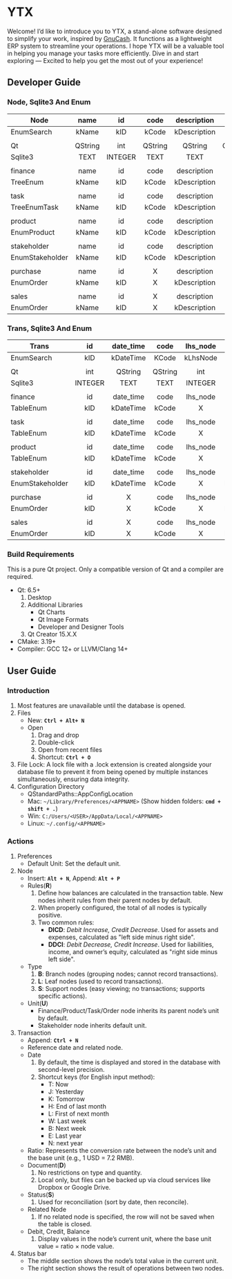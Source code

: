 # YTX

Welcome! I’d like to introduce you to YTX, a stand-alone software designed to simplify your work, inspired by [GnuCash](https://gnucash.org). It functions as a lightweight ERP system to streamline your operations. I hope YTX will be a valuable tool in helping you manage your tasks more efficiently. Dive in and start exploring — Excited to help you get the most out of your experience!

## Developer Guide

### Node, Sqlite3 And Enum

| Node            |  name   |   id    |  code   | description  |  note   |  rule   |  type   |  unit   |  party  | employee  | date_time |  color  |  document   |    first     |   second    | discount  | finished  | initial_total | final_total |
| --------------- | :-----: | :-----: | :-----: | :----------: | :-----: | :-----: | :-----: | :-----: | :-----: | :-------: | :-------: | :-----: | :---------: | :----------: | :---------: | :-------: | :-------: | :-----------: | :---------: |
| EnumSearch      |  kName  |   kID   |  kCode  | kDescription |  kNote  |  kRule  |  kType  |  kUnit  | kParty  | kEmployee | kDateTime | KColor  |  kDocument  |    kFirst    |   kSecond   | kDiscount | kFinished | kInitialTotal | kFinalTotal |
|                 |         |         |         |              |         |         |         |         |         |           |           |         |             |              |             |           |           |               |             |
| Qt              | QString |   int   | QString |   QString    | QString |  bool   |   int   |   int   |   int   |    int    |  QString  | QString | QStringList |    double    |   double    |  double   |   bool    |    double     |   double    |
| Sqlite3         |  TEXT   | INTEGER |  TEXT   |     TEXT     |  TEXT   | BOOLEAN | INTEGER | INTEGER | INTEGER |  INTEGER  |   DATE    |  TEXT   |    TEXT     |   NUMERIC    |   NUMERIC   |  NUMERIC  |  BOOLEAN  |    NUMERIC    |   NUMERIC   |
|                 |         |         |         |              |         |         |         |         |         |           |           |         |             |              |             |           |           |               |             |
| finance         |  name   |   id    |  code   | description  |  note   |  rule   |  type   |  unit   |    X    |     X     |     X     |    X    |      X      |      X       |      X      |     X     |     X     | foreign_total | local_total |
| TreeEnum        |  kName  |   kID   |  kCode  | kDescription |  kNote  |  kRule  |  kType  |  kUnit  |    X    |     X     |     X     |    X    |      X      |      X       |      X      |     X     |     X     | kForeignTotal | kLocalTotal |
|                 |         |         |         |              |         |         |         |         |         |           |           |         |             |              |             |           |           |               |             |
| task            |  name   |   id    |  code   | description  |  note   |  rule   |  type   |  unit   |    X    |     X     | date_time |  color  |  document   |  unit_cost   |      X      |     X     | finished  |   quantity    |   amount    |
| TreeEnumTask    |  kName  |   kID   |  kCode  | kDescription |  kNote  |  kRule  |  kType  |  kUnit  |    X    |     X     | kDateTime | kColor  |  kDocument  |  kUnitCost   |      X      |     X     | kFinished |   kQuantity   |   kAmount   |
|                 |         |         |         |              |         |         |         |         |         |           |           |         |             |              |             |           |           |               |             |
| product         |  name   |   id    |  code   | description  |  note   |  rule   |  type   |  unit   |    X    |     X     |     X     |  color  |      X      |  unit_price  | commission  |     X     |     X     |   quantity    |   amount    |
| EnumProduct     |  kName  |   kID   |  kCode  | kDescription |  kNote  |  kRule  |  kType  |  kUnit  |    X    |     X     |     X     | kColor  |      X      |  kUnitPrice  | kCommission |     X     |     X     |   kQuantity   |   kAmount   |
|                 |         |         |         |              |         |         |         |         |         |           |           |         |             |              |             |           |           |               |             |
| stakeholder     |  name   |   id    |  code   | description  |  note   |  rule   |  type   |  unit   |    X    | employee  | deadline  |    X    |      X      | payment_term |  tax_rate   |     X     |     X     |       X       |   amount    |
| EnumStakeholder |  kName  |   kID   |  kCode  | kDescription |  kNote  |  kRule  |  kType  |  kUnit  |    X    | kEmployee | kDeadline |    X    |      X      | kPaymentTerm |  kTaxRate   |     X     |     X     |       X       |   kAmount   |
|                 |         |         |         |              |         |         |         |         |         |           |           |         |             |              |             |           |           |               |             |
| purchase        |  name   |   id    |    X    | description  |    X    |  rule   |  type   |  unit   |  party  | employee  | date_time |    X    |      X      |    first     |   second    | discount  | finished  | gross_amount  | net_amount  |
| EnumOrder       |  kName  |   kID   |    X    | kDescription |    X    |  kRule  |  kType  |  kUnit  | kParty  | kEmployee | kDateTime |    X    |      X      |    kFirst    |   kSecond   | kDiscount | kFinished | kGrossAmount  | kNetAmount  |
|                 |         |         |         |              |         |         |         |         |         |           |           |         |             |              |             |           |           |               |             |
| sales           |  name   |   id    |    X    | description  |    X    |  rule   |  type   |  unit   |  party  | employee  | date_time |    X    |      X      |    first     |   second    | discount  | finished  | gross_amount  | net_amount  |
| EnumOrder       |  kName  |   kID   |    X    | kDescription |    X    |  kRule  |  kType  |  kUnit  | kParty  | kEmployee | kDateTime |    X    |      X      |    kFirst    |   kSecond   | kDiscount | kFinished | kGrossAmount  | kNetAmount  |

### Trans, Sqlite3 And Enum

| Trans           |   id    | date_time |  code   | lhs_node | lhs_ratio  | lhs_debit | lhs_credit | description  |   support_id    | discount  |  document   |  state  | rhs_credit |  rhs_debit   |   rhs_ratio    |    rhs_node    |
| --------------- | :-----: | :-------: | :-----: | :------: | :--------: | :-------: | :--------: | :----------: | :-------------: | :-------: | :---------: | :-----: | :--------: | :----------: | :------------: | :------------: |
| EnumSearch      |   kID   | kDateTime |  KCode  | kLhsNode | kLhsRatio  | kLhsDebit | kLhsCredit | kDescription |   kSupportID    | kDiscount |  kDocument  | kState  | kRhsCredit |  kRhsDebit   |   kRhsRatio    |    kRhsNode    |
|                 |         |           |         |          |            |           |            |              |                 |           |             |         |            |              |                |                |
| Qt              |   int   |  QString  | QString |   int    |   double   |  double   |   double   |   QString    |       int       |  double   | QStringList |  bool   |   double   |    double    |     double     |      int       |
| Sqlite3         | INTEGER |   TEXT    |  TEXT   | INTEGER  |  NUMERIC   |  NUMERIC  |  NUMERIC   |     TEXT     |    INTERGER     |  NUMERIC  |    TEXT     | BOOLEAN |  NUMERIC   |   NUMERIC    |    NUMERIC     |    INTEGER     |
|                 |         |           |         |          |            |           |            |              |                 |           |             |         |            |              |                |                |
| finance         |   id    | date_time |  code   | lhs_node | lhs_ratio  | lhs_debit | lhs_credit | description  |   support_id    |     X     |  document   |  state  | rhs_credit |  rhs_debit   |   rhs_ratio    |    rhs_node    |
| TableEnum       |   kID   | kDateTime |  kCode  |    X     | kLhsRatio  |  kDebit   |  kCredit   | kDescription |   kSupportID    |     X     |  kDocument  | kState  |     X      |      X       |       X        |    kRhsNode    |
|                 |         |           |         |          |            |           |            |              |                 |           |             |         |            |              |                |                |
| task            |   id    | date_time |  code   | lhs_node | unit_cost  | lhs_debit | lhs_credit | description  |   support_id    |     X     |  document   |  state  | rhs_credit |  rhs_debit   |       X        |    rhs_node    |
| TableEnum       |   kID   | kDateTime |  kCode  |    X     | kUnitCost  |  kDebit   |  kCredit   | kDescription |   kSupportID    |     X     |  kDocument  | kState  |     X      |      X       |       X        |    kRhsNode    |
|                 |         |           |         |          |            |           |            |              |                 |           |             |         |            |              |                |                |
| product         |   id    | date_time |  code   | lhs_node | unit_cost  | lhs_debit | lhs_credit | description  |        X        |     X     |  document   |  state  | rhs_credit |  rhs_debit   |       X        |    rhs_node    |
| TableEnum       |   kID   | kDateTime |  kCode  |    X     | kUnitCost  |  kDebit   |  kCredit   | kDescription |        X        |     X     |  kDocument  | kState  |     X      |      X       |       X        |    kRhsNode    |
|                 |         |           |         |          |            |           |            |              |                 |           |             |         |            |              |                |                |
| stakeholder     |   id    | date_time |  code   | lhs_node | unit_price |     X     |     X      | description  | outside_product |     X     |  document   |  state  |     X      |      X       |       X        | inside_product |
| EnumStakeholder |   kID   | kDateTime |  kCode  |    X     | kUnitPrice |     X     |     X      | kDescription | kOutsideProduct |     X     |  kDocument  | kState  |     X      |      X       |       X        | kInsideProduct |
|                 |         |           |         |          |            |           |            |              |                 |           |             |         |            |              |                |                |
| purchase        |   id    |     X     |  code   | lhs_node | unit_price |   first   |   second   | description  | outside_product | discount  |      X      |    X    | net_amount | gross_amount | discount_price | inside_product |
| EnumOrder       |   kID   |     X     |  kCode  |    X     | kUnitPrice |  kFirst   |  kSecond   | kDescription | kOutsideProduct | kDiscount |      X      |    X    | kNetAmount | kGrossAmount | kDiscountPrice | kInsideProduct |
|                 |         |           |         |          |            |           |            |              |                 |           |             |         |            |              |                |                |
| sales           |   id    |     X     |  code   | lhs_node |     X      |   first   |   second   | description  | outside_product | discount  |      X      |    X    | net_amount | gross_amount | discount_price | inside_product |
| EnumOrder       |   kID   |     X     |  kCode  |    X     | kUnitPrice |  kFirst   |  kSecond   | kDescription | kOutsideProduct | kDiscount |      X      |    X    | kNetAmount | kGrossAmount | kDiscountPrice | kInsideProduct |

### Build Requirements

This is a pure Qt project. Only a compatible version of Qt and a compiler are required.

- Qt: 6.5+
    1. Desktop
    2. Additional Libraries
        - Qt Charts
        - Qt Image Formats
        - Developer and Designer Tools
    3. Qt Creator 15.X.X
- CMake: 3.19+
- Compiler: GCC 12+ or LLVM/Clang 14+

## User Guide

### Introduction

1. Most features are unavailable until the database is opened.
2. Files
    - New: **`Ctrl + Alt+ N`**
    - Open
        1. Drag and drop
        2. Double-click
        3. Open from recent files
        4. Shortcut: **`Ctrl + O`**
3. File Lock: A lock file with a .lock extension is created alongside your database file to prevent it from being opened by multiple instances simultaneously, ensuring data integrity.
4. Configuration Directory
    - QStandardPaths::AppConfigLocation
    - Mac: `~/Library/Preferences/<APPNAME>` (Show hidden folders: **`cmd + shift + .`**)
    - Win: `C:/Users/<USER>/AppData/Local/<APPNAME>`
    - Linux: `~/.config/<APPNAME>`

### Actions

1. Preferences
    - Default Unit: Set the default unit.
2. Node
    - Insert: **`Alt + N`**, Append: **`Alt + P`**
    - Rules(**R**)
        1. Define how balances are calculated in the transaction table. New nodes inherit rules from their parent nodes by default.
        2. When properly configured, the total of all nodes is typically positive.
        3. Two common rules:
            - **DICD**: _Debit Increase, Credit Decrease_. Used for assets and expenses, calculated as "left side minus right side".
            - **DDCI**: _Debit Decrease, Credit Increase_. Used for liabilities, income, and owner’s equity, calculated as "right side minus left side".
    - Type
        1. **B**: Branch nodes (grouping nodes; cannot record transactions).
        2. **L**: Leaf nodes (used to record transactions).
        3. **S**: Support nodes (easy viewing; no transactions; supports specific actions).
    - Unit(**U**)
        - Finance/Product/Task/Order node inherits its parent node’s unit by default.
        - Stakeholder node inherits default unit.
3. Transaction
    - Append: **`Ctrl + N`**
    - Reference date and related node.
    - Date
        1. By default, the time is displayed and stored in the database with second-level precision.
        2. Shortcut keys (for English input method):
            - T: Now
            - J: Yesterday
            - K: Tomorrow
            - H: End of last month
            - L: First of next month
            - W: Last week
            - B: Next week
            - E: Last year
            - N: next year
    - Ratio: Represents the conversion rate between the node’s unit and the base unit (e.g., 1 USD = 7.2 RMB).
    - Document(**D**)
        1. No restrictions on type and quantity.
        2. Local only, but files can be backed up via cloud services like Dropbox or Google Drive.
    - Status(**S**)
        1. Used for reconciliation (sort by date, then reconcile).
    - Related Node
        1. If no related node is specified, the row will not be saved when the table is closed.
    - Debit, Credit, Balance
        1. Display values in the node’s current unit, where the base unit value = ratio × node value.
4. Status bar
    - The middle section shows the node’s total value in the current unit.
    - The right section shows the result of operations between two nodes.
